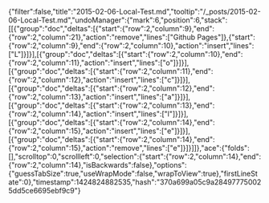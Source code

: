 {"filter":false,"title":"2015-02-06-Local-Test.md","tooltip":"/_posts/2015-02-06-Local-Test.md","undoManager":{"mark":6,"position":6,"stack":[[{"group":"doc","deltas":[{"start":{"row":2,"column":9},"end":{"row":2,"column":21},"action":"remove","lines":["Github Pages"]},{"start":{"row":2,"column":9},"end":{"row":2,"column":10},"action":"insert","lines":["L"]}]}],[{"group":"doc","deltas":[{"start":{"row":2,"column":10},"end":{"row":2,"column":11},"action":"insert","lines":["o"]}]}],[{"group":"doc","deltas":[{"start":{"row":2,"column":11},"end":{"row":2,"column":12},"action":"insert","lines":["c"]}]}],[{"group":"doc","deltas":[{"start":{"row":2,"column":12},"end":{"row":2,"column":13},"action":"insert","lines":["a"]}]}],[{"group":"doc","deltas":[{"start":{"row":2,"column":13},"end":{"row":2,"column":14},"action":"insert","lines":["l"]}]}],[{"group":"doc","deltas":[{"start":{"row":2,"column":14},"end":{"row":2,"column":15},"action":"insert","lines":["e"]}]}],[{"group":"doc","deltas":[{"start":{"row":2,"column":14},"end":{"row":2,"column":15},"action":"remove","lines":["e"]}]}]]},"ace":{"folds":[],"scrolltop":0,"scrollleft":0,"selection":{"start":{"row":2,"column":14},"end":{"row":2,"column":14},"isBackwards":false},"options":{"guessTabSize":true,"useWrapMode":false,"wrapToView":true},"firstLineState":0},"timestamp":1424824882535,"hash":"370a699a05c9a284977750025dd5ce6695ebf9c9"}